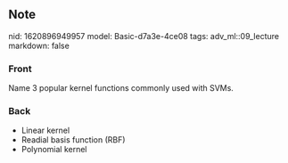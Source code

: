 ## Note
nid: 1620896949957
model: Basic-d7a3e-4ce08
tags: adv_ml::09_lecture
markdown: false

### Front
Name 3 popular kernel functions commonly used with SVMs.

### Back
<div>
  <div>
    <ul>
      <li>Linear kernel
      <li>Readial basis function (RBF)
      <li>Polynomial kernel
    </ul>
  </div>
</div>
